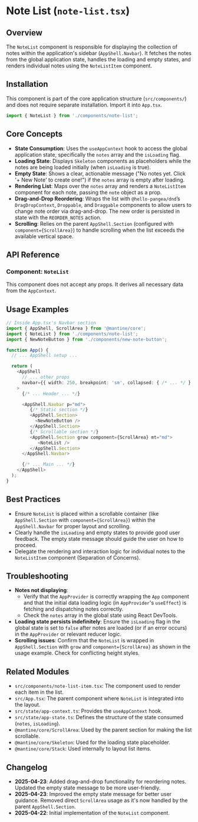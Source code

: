 # Note List (`note-list.tsx`)

## Overview

The `NoteList` component is responsible for displaying the collection of notes within the application's sidebar (`AppShell.Navbar`). It fetches the notes from the global application state, handles the loading and empty states, and renders individual notes using the `NoteListItem` component.

## Installation

This component is part of the core application structure (`src/components/`) and does not require separate installation. Import it into `App.tsx`.

```typescript
import { NoteList } from './components/note-list';
```

## Core Concepts

-   **State Consumption**: Uses the `useAppContext` hook to access the global application state, specifically the `notes` array and the `isLoading` flag.
-   **Loading State**: Displays `Skeleton` components as placeholders while the notes are being loaded initially (when `isLoading` is true).
-   **Empty State**: Shows a clear, actionable message ("No notes yet. Click '+ New Note' to create one!") if the `notes` array is empty after loading.
-   **Rendering List**: Maps over the `notes` array and renders a `NoteListItem` component for each note, passing the `note` object as a prop.
- **Drag-and-Drop Reordering**: Wraps the list with `@hello-pangea/dnd`’s `DragDropContext`, `Droppable`, and
  `Draggable` components to allow users to change note order via drag-and-drop. The new order is persisted in state with
  the `REORDER_NOTES` action.
-   **Scrolling**: Relies on the parent `AppShell.Section` (configured with `component={ScrollArea}`) to handle scrolling when the list exceeds the available vertical space.

## API Reference

### Component: `NoteList`

This component does not accept any props. It derives all necessary data from the `AppContext`.

## Usage Examples

```typescript
// Inside App.tsx's Navbar section
import { AppShell, ScrollArea } from '@mantine/core';
import { NoteList } from './components/note-list';
import { NewNoteButton } from './components/new-note-button';

function App() {
  // ... AppShell setup ...

  return (
    <AppShell
      // ... other props
      navbar={{ width: 250, breakpoint: 'sm', collapsed: { /* ... */ } }}
    >
      {/* ... Header ... */}

      <AppShell.Navbar p="md">
         {/* Static section */}
         <AppShell.Section>
           <NewNoteButton />
         </AppShell.Section>
         {/* Scrollable section */}
         <AppShell.Section grow component={ScrollArea} mt="md">
            <NoteList />
         </AppShell.Section>
      </AppShell.Navbar>

      {/* ... Main ... */}
    </AppShell>
  );
}
```

## Best Practices

-   Ensure `NoteList` is placed within a scrollable container (like `AppShell.Section` with `component={ScrollArea}`) within the `AppShell.Navbar` for proper layout and scrolling.
-   Clearly handle the `isLoading` and empty states to provide good user feedback. The empty state message should guide the user on how to proceed.
-   Delegate the rendering and interaction logic for individual notes to the `NoteListItem` component (Separation of Concerns).

## Troubleshooting

-   **Notes not displaying**:
    -   Verify that the `AppProvider` is correctly wrapping the `App` component and that the initial data loading logic (in `AppProvider`'s `useEffect`) is fetching and dispatching notes correctly.
    -   Check the `notes` array in the global state using React DevTools.
-   **Loading state persists indefinitely**: Ensure the `isLoading` flag in the global state is set to `false` after notes are loaded (or if an error occurs) in the `AppProvider` or relevant reducer logic.
-   **Scrolling issues**: Confirm that the `NoteList` is wrapped in `AppShell.Section` with `grow` and `component={ScrollArea}` as shown in the usage example. Check for conflicting height styles.

## Related Modules

-   `src/components/note-list-item.tsx`: The component used to render each item in the list.
-   `src/App.tsx`: The parent component where `NoteList` is integrated into the layout.
-   `src/state/app-context.ts`: Provides the `useAppContext` hook.
-   `src/state/app-state.ts`: Defines the structure of the state consumed (`notes`, `isLoading`).
-   `@mantine/core/ScrollArea`: Used by the parent section for making the list scrollable.
-   `@mantine/core/Skeleton`: Used for the loading state placeholder.
-   `@mantine/core/Stack`: Used internally to layout list items.

## Changelog

- **2025-04-23**: Added drag-and-drop functionality for reordering notes. Updated the empty state message to be more
  user-friendly.
-   **2025-04-23**: Improved the empty state message for better user guidance. Removed direct `ScrollArea` usage as it's now handled by the parent `AppShell.Section`.
-   **2025-04-22**: Initial implementation of the `NoteList` component.
